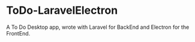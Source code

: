 # ToDo-LaravelElectron
A To Do Desktop app, wrote with Laravel for BackEnd and Electron for the FrontEnd.
